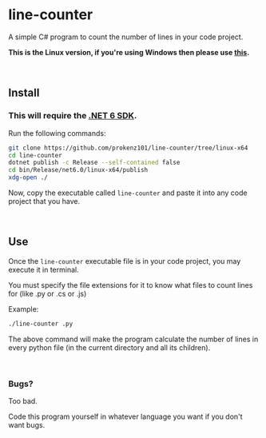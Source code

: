 # line-counter
 A simple C# program to count the number of lines in your code project.

**This is the Linux version, if you're using Windows then please use [this](https://github.com/prokenz101/line-counter).**

<br />

## Install
### **This will require the [.NET 6 SDK](https://dotnet.microsoft.com/en-us/download).**

Run the following commands:

```bash
git clone https://github.com/prokenz101/line-counter/tree/linux-x64
cd line-counter
dotnet publish -c Release --self-contained false
cd bin/Release/net6.0/linux-x64/publish
xdg-open ./
```

Now, copy the executable called `line-counter` and paste it into any code project that you have.

<br />

## Use
Once the `line-counter` executable file is in your code project, you may execute it in terminal.

You must specify the file extensions for it to know what files to count lines for (like .py or .cs or .js)

Example:

```bash
./line-counter .py
```

The above command will make the program calculate the number of lines in every python file (in the current directory and all its children).

<br />

### Bugs?
Too bad.

Code this program yourself in whatever language you want if you don't want bugs.
